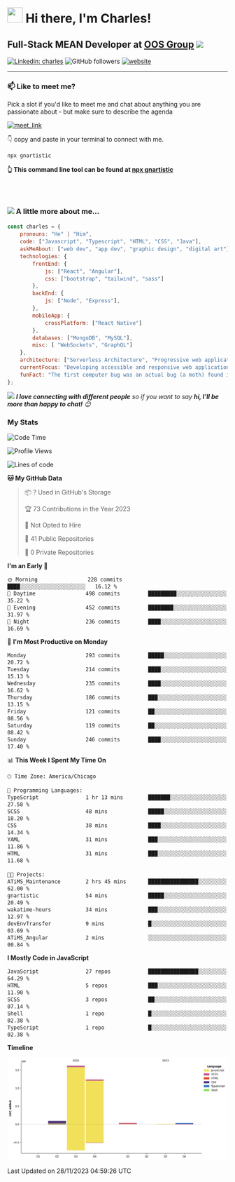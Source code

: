 # <img src="https://camo.githubusercontent.com/9ed64b042a76b8a97016e877cbaee0d6df224a148034afef658d841cf0cd1791/68747470733a2f2f63756c746f667468657061727479706172726f742e636f6d2f706172726f74732f68642f6c6170746f705f706172726f742e676966" width="35" height="35"> Hi there, I'm Charles!

## Full-Stack MEAN Developer at [OOS Group](https://www.orlandospencer.com/) <img src="https://camo.githubusercontent.com/63371d36886ee658f5a97401f393e1ab1684b2fd3de674b8f5efc7d410b2a3d0/68747470733a2f2f6d656469612e67697068792e636f6d2f6d656469612f57556c706c634d704f43456d5447427442572f67697068792e676966" width="30">

[![Linkedin: charles](https://img.shields.io/badge/-charlesHouston-blue?style=flat-square&logo=Linkedin&logoColor=white&link=https://www.linkedin.com/in/anmol-p-singh/)](https://www.linkedin.com/in/charles-houston-43220a236/)
![GitHub followers](https://img.shields.io/github/followers/gnartistic?label=Follow&style=social)
[![website](https://img.shields.io/badge/Website-46a2f1.svg?&style=flat-square&logo=Google-Chrome&logoColor=white&link=https://anmolsingh.me/)](https://gnartistic.github.io/react-portfolio/)
</br>

---

### 📫 Like to meet me?

Pick a slot if you'd like to meet me and chat about anything you are passionate about - but make sure to describe the agenda

<a href="https://calendly.com/gn4rtistic/30min" target="_blank"><img width="498" alt="meet_link" src="https://user-images.githubusercontent.com/15426564/144297439-f530f383-e73e-41e0-9914-a9b7d3f432e5.png"></a>
</br>

👇 copy and paste in your terminal to connect with me.

```bash
npx gnartistic
```
**👆 This command line tool can be found at [npx gnartistic](https://github.com/gnartistic/cli-contact)**

</br> </br>

### <img src="https://media.giphy.com/media/VgCDAzcKvsR6OM0uWg/giphy.gif" width="50"> A little more about me... 

```javascript
const charles = {
    pronouns: "He" | "Him",
    code: ["Javascript", "Typescript", "HTML", "CSS", "Java"],
    askMeAbout: ["web dev", "app dev", "graphic design", "digital art"],
    technologies: {
        frontEnd: {
            js: ["React", "Angular"],
            css: ["bootstrap", "tailwind", "sass"]
        },
        backEnd: {
            js: ["Node", "Express"],
        },
        mobileApp: {
            crossPlatform: ["React Native"]
        },
        databases: ["MongoDB", "MySQL"],
        misc: [ "WebSockets", "GraphQL"]
    },
    architecture: ["Serverless Architecture", "Progressive web applications", "Single page applications"],
    currentFocus: "Developing accessible and responsive web applications",
    funFact: "The first computer bug was an actual bug (a moth) found in a computer in 1947"
};
```

<img src="https://media.giphy.com/media/LnQjpWaON8nhr21vNW/giphy.gif" width="60"> <em><b>I love connecting with different people</b> so if you want to say <b>hi, I'll be more than happy to chat!</b> 😊</em>

### My Stats

<!--START_SECTION:waka-->
![Code Time](http://img.shields.io/badge/Code%20Time-7%20hrs%203%20mins-blue)

![Profile Views](http://img.shields.io/badge/Profile%20Views-202-blue)

![Lines of code](https://img.shields.io/badge/From%20Hello%20World%20I%27ve%20Written-3.0%20million%20lines%20of%20code-blue)

**🐱 My GitHub Data** 

> 📦 ? Used in GitHub's Storage 
 > 
> 🏆 73 Contributions in the Year 2023
 > 
> 🚫 Not Opted to Hire
 > 
> 📜 41 Public Repositories 
 > 
> 🔑 0 Private Repositories 
 > 
**I'm an Early 🐤** 

```text
🌞 Morning                228 commits         ████░░░░░░░░░░░░░░░░░░░░░   16.12 % 
🌆 Daytime                498 commits         █████████░░░░░░░░░░░░░░░░   35.22 % 
🌃 Evening                452 commits         ████████░░░░░░░░░░░░░░░░░   31.97 % 
🌙 Night                  236 commits         ████░░░░░░░░░░░░░░░░░░░░░   16.69 % 
```
📅 **I'm Most Productive on Monday** 

```text
Monday                   293 commits         █████░░░░░░░░░░░░░░░░░░░░   20.72 % 
Tuesday                  214 commits         ████░░░░░░░░░░░░░░░░░░░░░   15.13 % 
Wednesday                235 commits         ████░░░░░░░░░░░░░░░░░░░░░   16.62 % 
Thursday                 186 commits         ███░░░░░░░░░░░░░░░░░░░░░░   13.15 % 
Friday                   121 commits         ██░░░░░░░░░░░░░░░░░░░░░░░   08.56 % 
Saturday                 119 commits         ██░░░░░░░░░░░░░░░░░░░░░░░   08.42 % 
Sunday                   246 commits         ████░░░░░░░░░░░░░░░░░░░░░   17.40 % 
```


📊 **This Week I Spent My Time On** 

```text
🕑︎ Time Zone: America/Chicago

💬 Programming Languages: 
TypeScript               1 hr 13 mins        ███████░░░░░░░░░░░░░░░░░░   27.58 % 
SCSS                     48 mins             █████░░░░░░░░░░░░░░░░░░░░   18.20 % 
CSS                      38 mins             ████░░░░░░░░░░░░░░░░░░░░░   14.34 % 
YAML                     31 mins             ███░░░░░░░░░░░░░░░░░░░░░░   11.86 % 
HTML                     31 mins             ███░░░░░░░░░░░░░░░░░░░░░░   11.68 % 

🐱‍💻 Projects: 
ATiMS_Maintenance        2 hrs 45 mins       ████████████████░░░░░░░░░   62.00 % 
gnartistic               54 mins             █████░░░░░░░░░░░░░░░░░░░░   20.49 % 
wakatime-hours           34 mins             ███░░░░░░░░░░░░░░░░░░░░░░   12.97 % 
devEnvTransfer           9 mins              █░░░░░░░░░░░░░░░░░░░░░░░░   03.69 % 
ATiMS_Angular            2 mins              ░░░░░░░░░░░░░░░░░░░░░░░░░   00.84 % 
```

**I Mostly Code in JavaScript** 

```text
JavaScript               27 repos            ████████████████░░░░░░░░░   64.29 % 
HTML                     5 repos             ███░░░░░░░░░░░░░░░░░░░░░░   11.90 % 
SCSS                     3 repos             ██░░░░░░░░░░░░░░░░░░░░░░░   07.14 % 
Shell                    1 repo              █░░░░░░░░░░░░░░░░░░░░░░░░   02.38 % 
TypeScript               1 repo              █░░░░░░░░░░░░░░░░░░░░░░░░   02.38 % 
```



**Timeline**

![Lines of Code chart](https://raw.githubusercontent.com/gnartistic/gnartistic/main/assets/bar_graph.png)


 Last Updated on 28/11/2023 04:59:26 UTC
<!--END_SECTION:waka-->


